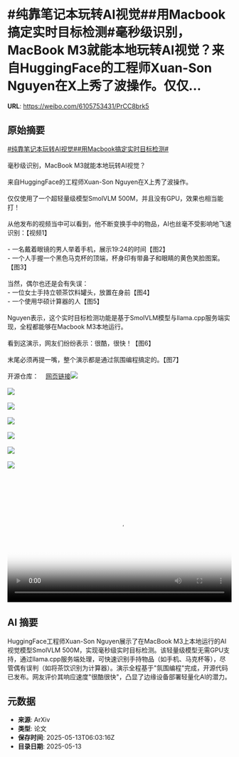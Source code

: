 # #纯靠笔记本玩转AI视觉##用Macbook搞定实时目标检测#毫秒级识别，MacBook M3就能本地玩转AI视觉？来自HuggingFace的工程师Xuan-Son Nguyen在X上秀了波操作。仅仅...

**URL**: https://weibo.com/6105753431/PrCC8brk5

## 原始摘要

<a href="https://m.weibo.cn/search?containerid=231522type%3D1%26t%3D10%26q%3D%23%E7%BA%AF%E9%9D%A0%E7%AC%94%E8%AE%B0%E6%9C%AC%E7%8E%A9%E8%BD%ACAI%E8%A7%86%E8%A7%89%23&amp;extparam=%23%E7%BA%AF%E9%9D%A0%E7%AC%94%E8%AE%B0%E6%9C%AC%E7%8E%A9%E8%BD%ACAI%E8%A7%86%E8%A7%89%23" data-hide=""><span class="surl-text">#纯靠笔记本玩转AI视觉#</span></a><a href="https://m.weibo.cn/search?containerid=231522type%3D1%26t%3D10%26q%3D%23%E7%94%A8Macbook%E6%90%9E%E5%AE%9A%E5%AE%9E%E6%97%B6%E7%9B%AE%E6%A0%87%E6%A3%80%E6%B5%8B%23&amp;extparam=%23%E7%94%A8Macbook%E6%90%9E%E5%AE%9A%E5%AE%9E%E6%97%B6%E7%9B%AE%E6%A0%87%E6%A3%80%E6%B5%8B%23" data-hide=""><span class="surl-text">#用Macbook搞定实时目标检测#</span></a><br><br>毫秒级识别，MacBook M3就能本地玩转AI视觉？<br><br>来自HuggingFace的工程师Xuan-Son Nguyen在X上秀了波操作。<br><br>仅仅使用了一个超轻量级模型SmolVLM 500M，并且没有GPU，效果也相当能打！<br><br>从他发布的视频当中可以看到，他不断变换手中的物品，AI也丝毫不受影响地飞速识别：【视频1】<br><br>- 一名戴着眼镜的男人举着手机，展示19:24的时间【图2】<br>- 一个人手握一个黑色马克杯的顶端，杯身印有带鼻子和眼睛的黄色笑脸图案。【图3】<br><br>当然，偶尔也还是会有失误：<br>- 一位女士手持立顿茶饮料罐头，放置在身前【图4】<br>- 一个使用华硕计算器的人【图5】<br><br>Nguyen表示，这个实时目标检测功能是基于SmolVLM模型与llama.cpp服务端实现，全程都能够在Macbook M3本地运行。<br><br>看到这演示，网友们纷纷表示：很酷，很快！【图6】<br><br>末尾必须再提一嘴，整个演示都是通过氛围编程搞定的。【图7】<br><br>开源仓库：<a href="https://weibo.cn/sinaurl?u=https%3A%2F%2Fgithub.com%2Fngxson%2Fsmolvlm-realtime-webcam%3Ftab%3Dreadme-ov-file" data-hide=""><span class="url-icon"><img style="width: 1rem;height: 1rem" src="https://h5.sinaimg.cn/upload/2015/09/25/3/timeline_card_small_web_default.png" referrerpolicy="no-referrer"></span><span class="surl-text">网页链接</span></a><img style="" src="https://tvax4.sinaimg.cn/large/006Fd7o3ly1i1dstliyn8j30u00xbjsz.jpg" referrerpolicy="no-referrer"><br><br><img style="" src="https://tvax3.sinaimg.cn/large/006Fd7o3gy1i1dssufy6aj31m61sq4qp.jpg" referrerpolicy="no-referrer"><br><br><img style="" src="https://tvax2.sinaimg.cn/large/006Fd7o3gy1i1dssvnub8j31m21so1kx.jpg" referrerpolicy="no-referrer"><br><br><img style="" src="https://tvax3.sinaimg.cn/large/006Fd7o3gy1i1dsszkz9vj31m81sq7v9.jpg" referrerpolicy="no-referrer"><br><br><img style="" src="https://tvax1.sinaimg.cn/large/006Fd7o3gy1i1dst36eh0j31m81sk4qp.jpg" referrerpolicy="no-referrer"><br><br><img style="" src="https://tvax2.sinaimg.cn/large/006Fd7o3gy1i1dst4iou5j30ti0rytgz.jpg" referrerpolicy="no-referrer"><br><br><img style="" src="https://tvax4.sinaimg.cn/large/006Fd7o3gy1i1dst8gcm5j30zg0m6n3h.jpg" referrerpolicy="no-referrer"><br><br><br clear="both"><div style="clear: both"></div><video controls="controls" poster="https://tvax3.sinaimg.cn/orj480/006Fd7o3ly1i1dstlnizoj30u00xbjsz.jpg" style="width: 100%"><source src="https://f.video.weibocdn.com/o0/JjtZqkkzlx08od4an5Qs010412004bR70E010.mp4?label=mp4_720p&amp;template=720x796.24.0&amp;ori=0&amp;ps=1BThihd3VLAY5R&amp;Expires=1747119518&amp;ssig=FS3BRWRE4U&amp;KID=unistore,video"><source src="https://f.video.weibocdn.com/o0/fs3H6cbwlx08od4a4rMY010412002NSO0E010.mp4?label=mp4_hd&amp;template=540x596.24.0&amp;ori=0&amp;ps=1BThihd3VLAY5R&amp;Expires=1747119518&amp;ssig=FEsPnLHNCI&amp;KID=unistore,video"><source src="https://f.video.weibocdn.com/o0/8yJgvTRQlx08od49MiA0010412001zHK0E010.mp4?label=mp4_ld&amp;template=360x396.24.0&amp;ori=0&amp;ps=1BThihd3VLAY5R&amp;Expires=1747119518&amp;ssig=VIFwCOslBz&amp;KID=unistore,video"><p>视频无法显示，请前往<a href="https://video.weibo.com/show?fid=1034%3A5165832565620752" target="_blank" rel="noopener noreferrer">微博视频</a>观看。</p></video>

## AI 摘要

HuggingFace工程师Xuan-Son Nguyen展示了在MacBook M3上本地运行的AI视觉模型SmolVLM 500M，实现毫秒级实时目标检测。该轻量级模型无需GPU支持，通过llama.cpp服务端处理，可快速识别手持物品（如手机、马克杯等），尽管偶有误判（如将茶饮识别为计算器）。演示全程基于"氛围编程"完成，开源代码已发布。网友评价其响应速度"很酷很快"，凸显了边缘设备部署轻量化AI的潜力。

## 元数据

- **来源**: ArXiv
- **类型**: 论文
- **保存时间**: 2025-05-13T06:03:16Z
- **目录日期**: 2025-05-13
